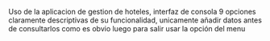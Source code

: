Uso de la aplicacion de gestion de hoteles, interfaz de consola 9 opciones claramente descriptivas de su funcionalidad, unicamente añadir datos antes de consultarlos como es obvio luego para salir usar la opción del menu
